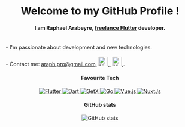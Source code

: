 <h1 align="center"> Welcome to my GitHub Profile !</h1>

<h4 align="center">
<strong>I am Raphael Arabeyre, <a href="https://www.malt.fr/profile/raphaelarabeyre">freelance Flutter</a> developer.</strong><br>
</h4>
<p>
    <br>
    - I'm passionate about development and new technologies.<br><br>
    - Contact me: <a href="mailto: araph.pro@gmail.com">araph.pro@gmail.com</a>, 
    <a href="https://www.linkedin.com/in/raphaël-arabeyre-217a651b6"> 
        <img height="25" alt="LinkedIn" src="https://cdn.jsdelivr.net/gh/devicons/devicon/icons/linkedin/linkedin-original.svg"> 
    </a>, 
    <a href="https://www.malt.fr/profile/raphaelarabeyre"> 
        <img alt="Malt" height="25" src="https://user-images.githubusercontent.com/71023757/233779619-dc0c2c7b-8609-42a2-9e5e-46abc41935cf.svg">
    </a>.<br>

</p>


<h4 align="center">  Favourite Tech </h4>
<div align="center">
    <a href="https://flutter.dev">
        <img alt="Flutter" src="https://img.shields.io/badge/-Flutter-fff?style=flat-square&logo=flutter&logoColor=000">
    </a>
    <a href="https://dart.dev">
        <img alt="Dart" src="https://img.shields.io/badge/-Dart-fff?style=flat-square&logo=dart&logoColor=000">
    </a>
    <a href="https://github.com/jonataslaw/getx">
        <img alt="GetX" src="https://img.shields.io/badge/-GetX-fff?style=flat-square&logo=GetX&logoColor=000">
    </a>
    <a href="https://go.dev">
        <img alt="Go" src="https://img.shields.io/badge/-Go-fff?style=flat-square&logo=Go&logoColor=000">
    </a>
    <a href="https://vuejs.org">
        <img alt="Vue.js" src="https://img.shields.io/badge/-Vue.js-fff?style=flat-square&logo=Vue.js&logoColor=000">
    </a>
    <a href="https://nuxtjs.org">
        <img alt="NuxtJs" src="https://img.shields.io/badge/-NuxtJs-fff?style=flat-square&logo=Nuxt.Js&logoColor=000">
    </a>
</div>



<h4 align="center">  GitHub stats </h4>
<div align="center">
    <img alt="GitHub stats" src="https://github-readme-stats.vercel.app/api?username=RaphaelArabeyre&show_icons=true&count_private=true&theme=graywhite"/>
</div>
